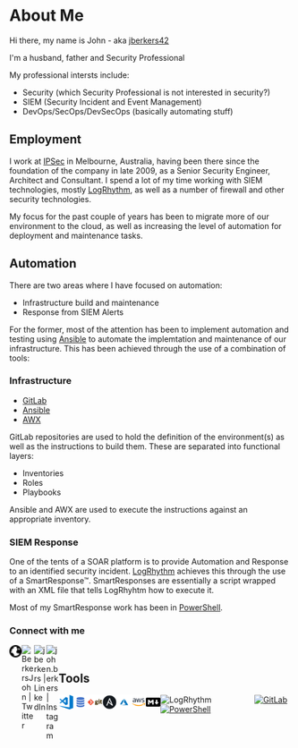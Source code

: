 # About Me

Hi there, my name is John - aka [jberkers42][website]

I'm a husband, father and Security Professional

My professional intersts include:

* Security (which Security Professional is not interested in security?)
* SIEM (Security Incident and Event Management)
* DevOps/SecOps/DevSecOps (basically automating stuff)

## Employment

I work at [IPSec][employer] in Melbourne, Australia, having been there since the foundation of the company in late 2009, as a Senior Security Engineer, Architect and Consultant.  I spend a lot of my time working with SIEM technologies, mostly [LogRhythm][logrhythm], as well as a number of firewall and other security technologies.

My focus for the past couple of years has been to migrate more of our environment to the cloud, as well as increasing the level of automation for deployment and maintenance tasks.

## Automation

There are two areas where I have focused on automation:

* Infrastructure build and maintenance
* Response from SIEM Alerts

For the former, most of the attention has been to implement automation and testing using [Ansible][ansible] to automate the implemtation and maintenance of our infrastructure.  This has been achieved through the use of a combination of tools:

### Infrastructure

* [GitLab][gitlab]
* [Ansible][ansible]
* [AWX][awx]

GitLab repositories are used to hold the definition of the environment(s) as well as the instructions to build them.  These are separated into functional layers:

* Inventories
* Roles
* Playbooks

Ansible and AWX are used to execute the instructions against an appropriate inventory.

### SIEM Response

One of the tents of a SOAR platform is to provide Automation and Response to an identified security incident.  [LogRhythm][logrhythm] achieves this through the use of a SmartResponse&trade;.  SmartResponses are essentially a script wrapped with an XML file that tells LogRhyhtm how to execute it.

Most of my SmartResponse work has been in [PowerShell][pwsh].

### Connect with me

[<img align="left" alt="jberkers42" width="22px" src="https://raw.githubusercontent.com/iconic/open-iconic/master/svg/globe.svg" />][website]
[<img align="left" alt="BerkersJohn | Twitter" width="22px" src="https://cdn.jsdelivr.net/npm/simple-icons@v3/icons/twitter.svg" />][twitter]
[<img align="left" alt="jberkers | LinkedIn" width="22px" src="https://cdn.jsdelivr.net/npm/simple-icons@v3/icons/linkedin.svg" />][linkedin]
[<img align="left" alt="john.berkers | Instagram" width="22px" src="https://cdn.jsdelivr.net/npm/simple-icons@v3/icons/instagram.svg" />][instagram]

<br />

## Tools

[<img align="left" alt="Visual Studio Code" width="26px" src="https://raw.githubusercontent.com/github/explore/80688e429a7d4ef2fca1e82350fe8e3517d3494d/topics/visual-studio-code/visual-studio-code.png" />][vscode]
[<img align="left" alt="SQL" width="26px" src="https://raw.githubusercontent.com/github/explore/80688e429a7d4ef2fca1e82350fe8e3517d3494d/topics/sql/sql.png" />][sqlserver]
[<img align="left" alt="Git" width="26px" src="https://raw.githubusercontent.com/github/explore/80688e429a7d4ef2fca1e82350fe8e3517d3494d/topics/git/git.png" />][git]
[<img align="left" alt="Ansible" width="26px" src="https://raw.githubusercontent.com/github/explore/80688e429a7d4ef2fca1e82350fe8e3517d3494d/topics/ansible/ansible.png" />][ansible]
[<img align="left" alt="Azure" width="26px" src="https://raw.githubusercontent.com/github/explore/80688e429a7d4ef2fca1e82350fe8e3517d3494d/topics/azure/azure.png" />][azure]
[<img align="left" alt="AWS" width="26px" src="https://raw.githubusercontent.com/github/explore/80688e429a7d4ef2fca1e82350fe8e3517d3494d/topics/aws/aws.png" />][aws]
[<img align="left" alt="MarkDown" width="26px" src="https://raw.githubusercontent.com/github/explore/80688e429a7d4ef2fca1e82350fe8e3517d3494d/topics/markdown/markdown.png" />][markdown]
[<img align="left" alt="LogRhythm" width="168px" src="https://logrhythm.com/images/lr-logos/hex/LogRhythm_Logo_Color_ForLightBackgrounds_HEX.png" />][logrhythm]
[<img algin="left" alt="GitLab" width="26px" src="https://about.gitlab.com/images/press/logo/png/gitlab-logo-gray-stacked-rgb.png" />][gitlab]
[<img algin="left" alt="PowerShell" width="26px" src="https://docs.microsoft.com/en-us/powershell/media/index/ps_black_128.svg" />][pwsh]

[website]: https://www.github.com/jberkers42
[employer]: https://www.ipsec.com/
[logrhythm]: https://www.logrhythm.com/
[gitlab]: https://www.gitlab.com/
[ansible]: https://www.ansible.com/
[vscode]: https://code.visualstudio.com/
[sqlserver]: https://www.microsoft.com/en-au/sql-server/
[git]: https://git-scm.com/
[azure]: https://azure.microsoft.com/
[aws]: https://aws.amazon.com/
[markdown]: https://www.markdownguide.org/
[awx]: https://github.com/ansible/awx
[pwsh]: https://docs.microsoft.com/en-us/powershell/
[twitter]: https://twitter.com/BerkersJohn
[instagram]: https://instagram.com/john.berkers
[linkedin]: https://www.linkedin.com/in/john-berkers-1075aa4
